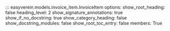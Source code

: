 ::: easyverein.models.invoice_item.InvoiceItem
    options:
        show_root_heading: false
        heading_level: 2
        show_signature_annotations: true
        show_if_no_docstring: true
        show_category_heading: false
        show_docstring_modules: false
        show_root_toc_entry: false
        members: True
